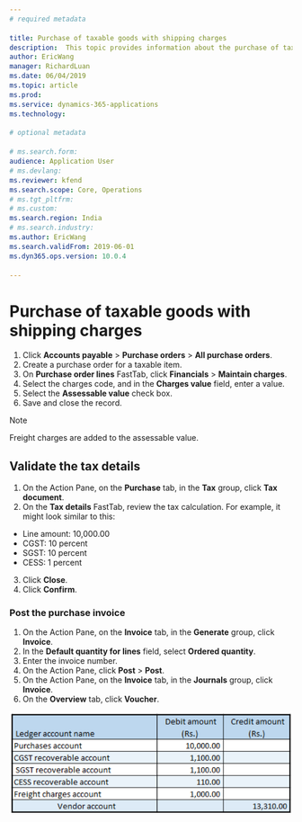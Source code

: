 ```yaml
---
# required metadata

title: Purchase of taxable goods with shipping charges
description:  This topic provides information about the purchase of taxable goods that include shipping charges. 
author: EricWang
manager: RichardLuan
ms.date: 06/04/2019
ms.topic: article
ms.prod: 
ms.service: dynamics-365-applications
ms.technology: 

# optional metadata

# ms.search.form: 
audience: Application User
# ms.devlang: 
ms.reviewer: kfend
ms.search.scope: Core, Operations
# ms.tgt_pltfrm: 
# ms.custom: 
ms.search.region: India
# ms.search.industry: 
ms.author: EricWang
ms.search.validFrom: 2019-06-01
ms.dyn365.ops.version: 10.0.4

---
```


# Purchase of taxable goods with shipping charges

1. Click **Accounts payable** \> **Purchase orders** \> **All purchase orders**.
2. Create a purchase order for a taxable item.
3. On **Purchase order lines** FastTab, click **Financials** \> **Maintain charges**.
4. Select the charges code, and in the **Charges value** field, enter a value.
5. Select the **Assessable value** check box.
6. Save and close the record.

> [!NOTE]
> Freight charges are added to the assessable value.

## Validate the tax details

1. On the Action Pane, on the **Purchase** tab, in the **Tax** group, click **Tax document**.
2. On the **Tax details** FastTab, review the tax calculation. For example, it might look similar to this:

- Line amount: 10,000.00
- CGST: 10 percent
- SGST: 10 percent
- CESS: 1 percent

3. Click **Close**.
4. Click **Confirm**.

### Post the purchase invoice

1. On the Action Pane, on the **Invoice** tab, in the **Generate** group, click **Invoice**.
2. In the **Default quantity for lines** field, select **Ordered quantity**.
3. Enter the invoice number.
4. On the Action Pane, click **Post** \> **Post**.
5. On the Action Pane, on the **Invoice** tab, in the **Journals** group, click **Invoice**. 
6. On the **Overview** tab, click **Voucher**.

![](media/Annotation-2019-05-16-102702.png)



